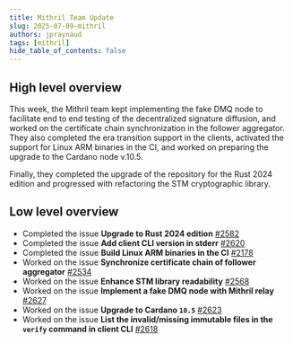 ```yaml
---
title: Mithril Team Update
slug: 2025-07-09-mithril
authors: jpraynaud
tags: [mithril]
hide_table_of_contents: false
---
```


## High level overview

This week, the Mithril team kept implementing the fake DMQ node to facilitate end to end testing of the decentralized signature diffusion, and worked on the certificate chain synchronization in the follower aggregator. They also completed the era transition support in the clients, activated the support for Linux ARM binaries in the CI, and worked on preparing the upgrade to the Cardano node v.10.5.

Finally, they completed the upgrade of the repository for the Rust 2024 edition and progressed with refactoring the STM cryptographic library.

## Low level overview

- Completed the issue **Upgrade to Rust 2024 edition** [#2582](https://github.com/input-output-hk/mithril/issues/2582)
- Completed the issue **Add client CLI version in stderr** [#2620](https://github.com/input-output-hk/mithril/issues/2620)
- Completed the issue **Build Linux ARM binaries in the CI** [#2178](https://github.com/input-output-hk/mithril/issues/2178)
- Worked on the issue **Synchronize certificate chain of follower aggregator** [#2534](https://github.com/input-output-hk/mithril/issues/2534)
- Worked on the issue **Enhance STM library readability** [#2568](https://github.com/input-output-hk/mithril/issues/2568)
- Worked on the issue **Implement a fake DMQ node with Mithril relay** [#2627](https://github.com/input-output-hk/mithril/issues/2627)
- Worked on the issue **Upgrade to Cardano `10.5`** [#2623](https://github.com/input-output-hk/mithril/issues/2623)
- Worked on the issue **List the invalid/missing immutable files in the `verify` command in client CLI** [#2618](https://github.com/input-output-hk/mithril/issues/2618)
